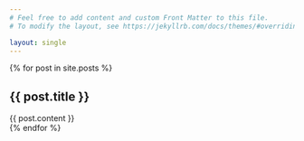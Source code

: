 ```yaml
---
# Feel free to add content and custom Front Matter to this file.
# To modify the layout, see https://jekyllrb.com/docs/themes/#overriding-theme-defaults

layout: single
---
```


  {% for post in site.posts %}
  <article>
    <h2>
        {{ post.title }}
    </h2>
    {{ post.content }}
  </article>
{% endfor %}
